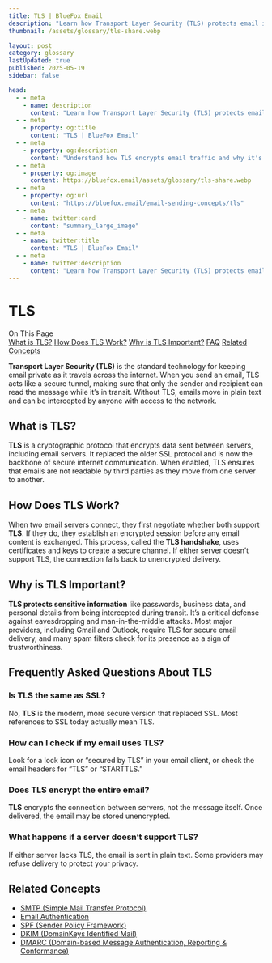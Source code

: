 ```yaml
---
title: TLS | BlueFox Email
description: "Learn how Transport Layer Security (TLS) protects email in transit, why it matters for privacy, and how it fits into modern email security."
thumbnail: /assets/glossary/tls-share.webp

layout: post
category: glossary
lastUpdated: true
published: 2025-05-19
sidebar: false

head:
  - - meta
    - name: description
      content: "Learn how Transport Layer Security (TLS) protects email in transit, why it matters for privacy, and how it fits into modern email security."
  - - meta
    - property: og:title
      content: "TLS | BlueFox Email"
  - - meta
    - property: og:description
      content: "Understand how TLS encrypts email traffic and why it's essential for secure communication."
  - - meta
    - property: og:image
      content: https://bluefox.email/assets/glossary/tls-share.webp
  - - meta
    - property: og:url
      content: "https://bluefox.email/email-sending-concepts/tls"
  - - meta
    - name: twitter:card
      content: "summary_large_image"
  - - meta
    - name: twitter:title
      content: "TLS | BlueFox Email"
  - - meta
    - name: twitter:description
      content: "Learn how Transport Layer Security (TLS) protects email in transit, why it matters for privacy, and how it fits into modern email security."
---
```


# TLS

<div class="page-nav">
  <div class="page-nav-title">On This Page</div>
  <div class="page-nav-items">
    <a href="#what-is-tls">What is TLS?</a>
    <a href="#how-does-tls-work">How Does TLS Work?</a>
    <a href="#why-is-tls-important">Why is TLS Important?</a>
    <a href="#frequently-asked-questions-about-tls">FAQ</a>
    <a href="#related-concepts">Related Concepts</a>
  </div>
</div>

**Transport Layer Security (TLS)** is the standard technology for keeping email private as it travels across the internet. When you send an email, TLS acts like a secure tunnel, making sure that only the sender and recipient can read the message while it’s in transit. Without TLS, emails move in plain text and can be intercepted by anyone with access to the network.

## <a id="what-is-tls"></a>What is TLS?

**TLS** is a cryptographic protocol that encrypts data sent between servers, including email servers. It replaced the older SSL protocol and is now the backbone of secure internet communication. When enabled, TLS ensures that emails are not readable by third parties as they move from one server to another.

## <a id="how-does-tls-work"></a>How Does TLS Work?

When two email servers connect, they first negotiate whether both support **TLS**. If they do, they establish an encrypted session before any email content is exchanged. This process, called the **TLS handshake**, uses certificates and keys to create a secure channel. If either server doesn’t support TLS, the connection falls back to unencrypted delivery.

## <a id="why-is-tls-important"></a>Why is TLS Important?

**TLS protects sensitive information** like passwords, business data, and personal details from being intercepted during transit. It’s a critical defense against eavesdropping and man-in-the-middle attacks. Most major providers, including Gmail and Outlook, require TLS for secure email delivery, and many spam filters check for its presence as a sign of trustworthiness.

## <a id="frequently-asked-questions-about-tls"></a>Frequently Asked Questions About TLS

<div class="mx-faq">

<div class="faq-item">
<h3 class="question">Is TLS the same as SSL?</h3>
<div class="answer">
No, <b>TLS</b> is the modern, more secure version that replaced SSL. Most references to SSL today actually mean TLS.
</div>
</div>

<div class="faq-item">
<h3 class="question">How can I check if my email uses TLS?</h3>
<div class="answer">
Look for a lock icon or “secured by TLS” in your email client, or check the email headers for “TLS” or “STARTTLS.”
</div>
</div>

<div class="faq-item">
<h3 class="question">Does TLS encrypt the entire email?</h3>
<div class="answer">
<b>TLS</b> encrypts the connection between servers, not the message itself. Once delivered, the email may be stored unencrypted.
</div>
</div>

<div class="faq-item">
<h3 class="question">What happens if a server doesn’t support TLS?</h3>
<div class="answer">
If either server lacks TLS, the email is sent in plain text. Some providers may refuse delivery to protect your privacy.
</div>
</div>

</div>


## <a id="related-concepts"></a>Related Concepts

- [SMTP (Simple Mail Transfer Protocol)](/email-sending-concepts/smtp)
- [Email Authentication](/email-sending-concepts/email-authentication)
- [SPF (Sender Policy Framework)](/email-sending-concepts/spf)
- [DKIM (DomainKeys Identified Mail)](/email-sending-concepts/dkim)
- [DMARC (Domain-based Message Authentication, Reporting & Conformance)](/email-sending-concepts/dmarc)
